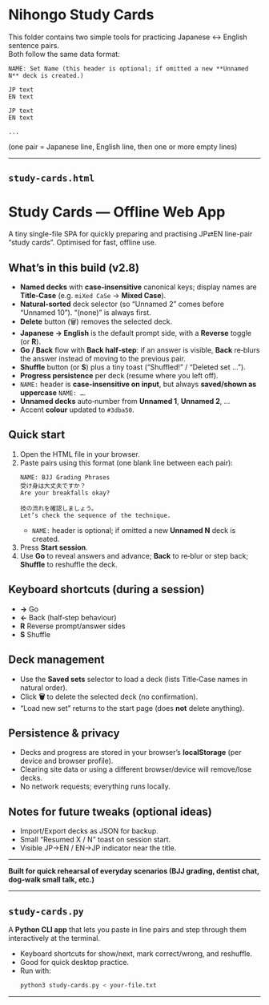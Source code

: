 # Nihongo Study Cards

This folder contains two simple tools for practicing Japanese ↔ English sentence pairs.  
Both follow the same data format:  

```
NAME: Set Name (this header is optional; if omitted a new **Unnamed N** deck is created.)

JP text
EN text

JP text
EN text

...
```

(one pair = Japanese line, English line, then one or more empty lines)

---


## `study-cards.html`

# Study Cards — Offline Web App

A tiny single-file SPA for quickly preparing and practising JP⇄EN line-pair “study cards”. Optimised for fast, offline use.

## What’s in this build (v2.8)

- **Named decks** with **case‑insensitive** canonical keys; display names are **Title‑Case** (e.g. `miXed CaSe` → **Mixed Case**).
- **Natural‑sorted** deck selector (so “Unnamed 2” comes before “Unnamed 10”). “(none)” is always first.
- **Delete** button (🗑) removes the selected deck.
- **Japanese → English** is the default prompt side, with a **Reverse** toggle (or **R**).
- **Go / Back** flow with **Back half‑step**: if an answer is visible, **Back** re‑blurs the answer instead of moving to the previous pair.
- **Shuffle** button (or **S**) plus a tiny toast (“Shuffled!” / “Deleted set …”).
- **Progress persistence** per deck (resume where you left off).
- `NAME:` header is **case‑insensitive on input**, but always **saved/shown as uppercase** `NAME: …`.
- **Unnamed decks** auto‑number from **Unnamed 1**, **Unnamed 2**, …
- Accent **colour** updated to `#3dba50`.

## Quick start

1. Open the HTML file in your browser.
2. Paste pairs using this format (one blank line between each pair):
   ```
   NAME: BJJ Grading Phrases
   受け身は大丈夫ですか？
   Are your breakfalls okay?

   技の流れを確認しましょう。
   Let’s check the sequence of the technique.
   ```
   - `NAME:` header is optional; if omitted a new **Unnamed N** deck is created.
3. Press **Start session**.
4. Use **Go** to reveal answers and advance; **Back** to re‑blur or step back; **Shuffle** to reshuffle the deck.

## Keyboard shortcuts (during a session)

- **→** Go
- **←** Back (half‑step behaviour)
- **R** Reverse prompt/answer sides
- **S** Shuffle

## Deck management

- Use the **Saved sets** selector to load a deck (lists Title‑Case names in natural order).
- Click **🗑** to delete the selected deck (no confirmation).
- “Load new set” returns to the start page (does **not** delete anything).

## Persistence & privacy

- Decks and progress are stored in your browser’s **localStorage** (per device and browser profile).
- Clearing site data or using a different browser/device will remove/lose decks.
- No network requests; everything runs locally.

## Notes for future tweaks (optional ideas)

- Import/Export decks as JSON for backup.
- Small “Resumed X / N” toast on session start.
- Visible JP→EN / EN→JP indicator near the title.

---

**Built for quick rehearsal of everyday scenarios (BJJ grading, dentist chat, dog‑walk small talk, etc.)**


---

## `study-cards.py`

A **Python CLI app** that lets you paste in line pairs and step through them interactively at the terminal.  
- Keyboard shortcuts for show/next, mark correct/wrong, and reshuffle.  
- Good for quick desktop practice.  
- Run with:  
  ```bash
  python3 study-cards.py < your-file.txt
  ```

---
